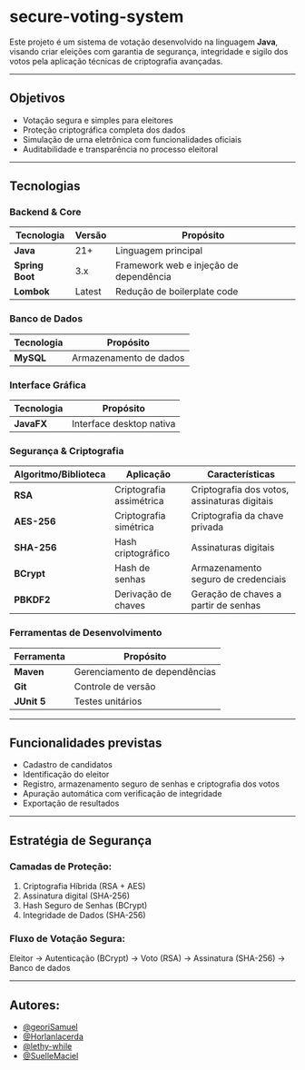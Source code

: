 # secure-voting-system

Este projeto é um sistema de votação desenvolvido na linguagem **Java**, visando criar eleições com garantia de segurança, integridade e sigilo dos votos pela aplicação técnicas de criptografia avançadas.

---
## Objetivos

- Votação segura e simples para eleitores 
- Proteção criptográfica completa dos dados 
- Simulação de urna eletrônica com funcionalidades oficiais 
- Auditabilidade e transparência no processo eleitoral

---
## Tecnologias


### **Backend & Core**
| Tecnologia | Versão | Propósito |
|------------|--------|-----------|
| **Java** | 21+ | Linguagem principal |
| **Spring Boot** | 3.x | Framework web e injeção de dependência |
| **Lombok** | Latest | Redução de boilerplate code |

### **Banco de Dados**
| Tecnologia | Propósito |
|------------|-----------|
| **MySQL** | Armazenamento de dados |

### **Interface Gráfica**
| Tecnologia | Propósito |
|------------|-----------|
| **JavaFX** | Interface desktop nativa |

### **Segurança & Criptografia**
| Algoritmo/Biblioteca | Aplicação | Características                              |
|-----------------------|-----------|----------------------------------------------|
| **RSA** | Criptografia assimétrica | Criptografia dos votos, assinaturas digitais |
| **AES-256** | Criptografia simétrica | Criptografia da chave privada                |
| **SHA-256** | Hash criptográfico | Assinaturas digitais                         |
| **BCrypt** | Hash de senhas | Armazenamento seguro de credenciais          |
| **PBKDF2** | Derivação de chaves | Geração de chaves a partir de senhas         |

### **Ferramentas de Desenvolvimento**
| Ferramenta | Propósito |
|------------|-----------|
| **Maven** | Gerenciamento de dependências |
| **Git** | Controle de versão |
| **JUnit 5** | Testes unitários |


---
## Funcionalidades previstas

- Cadastro de candidatos
- Identificação do eleitor
- Registro, armazenamento seguro de senhas e criptografia dos votos
- Apuração automática com verificação de integridade
- Exportação de resultados

---
## Estratégia de Segurança

### Camadas de Proteção:

1. Criptografia Híbrida (RSA + AES)
2. Assinatura digital (SHA-256)
3. Hash Seguro de Senhas (BCrypt)
4. Integridade de Dados (SHA-256)

### Fluxo de Votação Segura:
Eleitor → Autenticação (BCrypt) → Voto (RSA) → Assinatura (SHA-256) → Banco de dados


---
## Autores:

- [@georiSamuel](https://github.com/georiSamuel)
- [@Horlanlacerda](https://github.com/Horlanlacerda)
- [@lethy-while](https://github.com/lethy-while)
- [@SuelleMaciel](https://github.com/SuelleMaciel)

